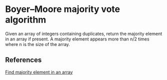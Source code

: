 # Boyer–Moore majority vote algorithm

Given an array of integers containing duplicates, return the majority element in an array if present. A majority element appears more than n/2 times where n is the size of the array.





## References

[Find majority element in an array](http://www.techiedelight.com/find-majority-element-in-an-array-boyer-moore-majority-vote-algorithm/)
